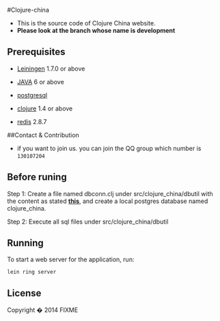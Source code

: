 #Clojure-china

- This is the source code of Clojure China website.
- **Please look at the branch whose name is development**

## Prerequisites

- [Leiningen][1] 1.7.0 or above

[1]: https://github.com/technomancy/leiningen

- [JAVA][2] 6 or above

[2]:http://www.oracle.com/technetwork/java/index.html

- [postgresql][3]

[3]: http://www.postgresql.org/

- [clojure][4] 1.4 or above
 
[4]:http://clojure.org/

- [redis][5] 2.8.7

[5]:http://redis.io/

##Contact & Contribution

- if you want to join us. you can join the QQ group which number is `130107204`

## Before runing 

Step 1: Create a file named dbconn.clj under src/clojure_china/dbutil with the content as stated **[this](https://github.com/paomian/clojure-china/tree/paomian/src/clojure_china/dbutil)**, and create a local postgres database named clojure_china.

Step 2: Execute all sql files under src/clojure_china/dbutil

## Running

To start a web server for the application, run:

    lein ring server

## License

Copyright � 2014 FIXME

